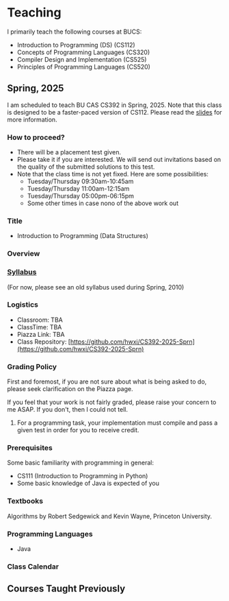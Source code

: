 # Teaching

I primarily teach the following courses at BUCS:

* Introduction to Programming (DS) (CS112)
* Concepts of Programming Languages (CS320)
* Compiler Design and Implementation (CS525)
* Principles of Programming Languages (CS520)

## Spring, 2025

I am scheduled to teach BU CAS CS392 in Spring, 2025.
Note that this class is designed to be a faster-paced version of CS112.
Please read the [slides](./CS392/2025Sprn/admin/faster-paced.pdf) for more information.

### How to proceed?

* There will be a placement test given.
* Please take it if you are interested. We will send out invitations
  based on the quality of the submitted solutions to this test.
* Note that the class time is not yet fixed. Here are some possibilities:
  * Tuesday/Thursday 09:30am-10:45am
  * Tuesday/Thursday 11:00am-12:15am
  * Tuesday/Thursday 05:00pm-06:15pm
  * Some other times in case nono of the above work out

### Title

* Introduction to Programming (Data Structures)

### Overview

### [Syllabus](./CS392/2025Sprn/admin/syllabus.pdf)

(For now, please see an old syllabus used during Spring, 2010)

### Logistics

* Classroom: TBA
* ClassTime: TBA
* Piazza Link: TBA
* Class Repository: [https://github.com/hwxi/CS392-2025-Sprn](https://github.com/hwxi/CS392-2025-Sprn)

### Grading Policy

First and foremost, if you are not sure about what is being asked
to do, please seek clarification on the Piazza page.

If you feel that your work is not fairly graded, please raise your
concern to me ASAP. If you don't, then I could not tell.

1. For a programming task, your implementation must compile and pass a
given test in order for you to receive credit.

### Prerequisites

Some basic familiarity with programming in general:

* CS111 (Introduction to Programming in Python)
* Some basic knowledge of Java is expected of you

### Textbooks

Algorithms by Robert Sedgewick and Kevin Wayne, Princeton University.

### Programming Languages

* Java

### Class Calendar

## Courses Taught Previously

